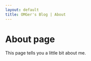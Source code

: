 ```yaml
---
layout: default
title: OMGer's Blog | About
---
```

# About page

This page tells you a little bit about me.

